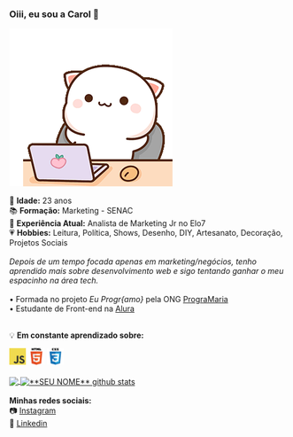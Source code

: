 ### Oiii, eu sou a Carol 💟
<img src="peachcat-new.gif">
<br>

📅 **Idade:** 23 anos
<br>
📚 **Formação:** Marketing - SENAC
<br>
💼 **Experiência Atual:** Analista de Marketing Jr no Elo7<br>
💗 **Hobbies:** Leitura, Política, Shows, Desenho, DIY, Artesanato, Decoração, Projetos Sociais<br>
<br>
<em>Depois de um tempo focada apenas em marketing/negócios, tenho aprendido mais sobre desenvolvimento web e sigo tentando ganhar o meu espacinho na área tech.</em><br>
<br>
• Formada no projeto <em>Eu Progr{amo}</em> pela ONG <a href="https://www.programaria.org/">PrograMaria</a><br>
• Estudante de Front-end na <a href="https://www.alura.com.br/">Alura</a><br>
<br>

💡 **Em constante aprendizado sobre:**

<code><img height="30" src="https://raw.githubusercontent.com/github/explore/80688e429a7d4ef2fca1e82350fe8e3517d3494d/topics/javascript/javascript.png"></code>
<code><img height="30" src="https://raw.githubusercontent.com/github/explore/80688e429a7d4ef2fca1e82350fe8e3517d3494d/topics/html/html.png"></code>
<code><img height="30" src="https://raw.githubusercontent.com/github/explore/80688e429a7d4ef2fca1e82350fe8e3517d3494d/topics/css/css.png"></code><br>
<br>
<a href="https://github.com/carolinwq">
  <img align="center" src="https://github-readme-stats.vercel.app/api/top-langs/?username=carolinwq&theme=dracula&hide_langs_below=1" />
</a>
<a href="https://github.com/carolinwq">
 <img align="center" src="https://github-readme-stats.vercel.app/api?username=carolinwq&show_icons=true&theme=dracula&line_height=27" alt="**SEU NOME** github stats"/>
</a>
<br>
<br>
**Minhas redes sociais:**
<br>
📷 <a href="https://www.instagram.com/carolinwq/">Instagram</a><br>
👔 <a href="https://www.linkedin.com/in/carolalambert/">Linkedin</a>
